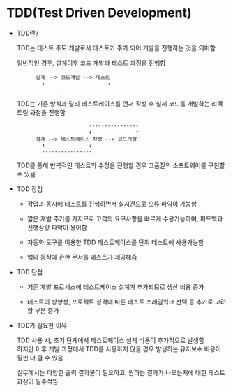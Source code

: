 # TDD(Test Driven Development)

* TDD란?

    TDD는 테스트 주도 개발로서 테스트가 주가 되어 개발을 진행하는 것을 의미함

    일반적인 경우, 설계이후 코드 개발과 테스트 과정을 진행함

            설계 --> 코드개발 --> 테스트
              ↑                    ↓
              ----------------------

    TDD는 기존 방식과 달리 테스트케이스를 먼저 작성 후 실제 코드를 개발하는 리팩토링 과정을 진행함

            
                             ----------------
                             ↓              ↑
            설계 --> 테스트케이스 작성 --> 코드개발
              ↑              ↓
              ----------------

    TDD를 통해 반복적인 테스트와 수정을 진행할 경우 고품질의 소프트웨어를 구현할 수 있음

* TDD 장점

    * 작업과 동시에 테스트를 진행하면서 실시간으로 오류 파익이 가능함

    * 짧은 개발 주기를 가지므로 고객의 요구사항을 빠르게 수용가능하며, 피드백과 진행상황 파악이 용이함

    * 자동화 도구를 이용한 TDD 테스트케이스를 단위 테스트에 사용가능함

    * 앱의 동작에 관한 문서를 테스트가 제공해줌

* TDD 단점

    * 기존 개발 프로세스에 테스트케이스 설계가 추가되므로 생산 비용 증가

    * 테스트의 방향성, 프로젝트 성격에 따른 테스트 프레임워크 선택 등 추가로 고려할 부분 증가

* TDD가 필요한 이유

    TDD 사용 시, 초기 단계에서 테스트케이스 설계 비용이 추가적으로 발생함\
    하지만 이후 개발 과정에서 TDD를 사용하지 않을 경우 발생하는 유지보수 비용이 훨씬 더 클 수 있음

    실무에서는 다양한 출력 결과물이 필요하고, 원하는 결과가 나오는지에 대한 테스트 과정이 필수적임
